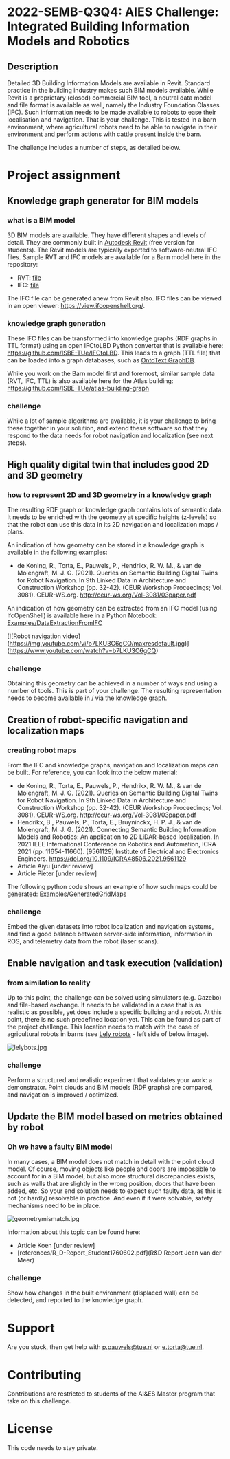 # 2022-SEMB-Q3Q4: AIES Challenge: Integrated Building Information Models and Robotics



## Description

Detailed 3D Building Information Models are available in Revit. Standard practice in the building industry makes such BIM models available. While Revit is a proprietary (closed) commercial BIM tool, a neutral data model and file format is available as well, namely the Industry Foundation Classes (IFC). Such information needs to be made available to robots to ease their localisation and navigation. That is your challenge. This is tested in a barn environment, where agricultural robots need to be able to navigate in their environment and perform actions with cattle present inside the barn.

The challenge includes a number of steps, as detailed below.

# Project assignment
## Knowledge graph generator for BIM models
### what is a BIM model
3D BIM models are available. They have different shapes and levels of detail. They are commonly built in [Autodesk Revit](https://www.autodesk.eu/products/revit/architecture) (free version for students). The Revit models are typically exported to software-neutral IFC files. Sample RVT and IFC models are available for a Barn model here in the repository:

- RVT: [file](BIM%20models/Barn)
- IFC: [file](BIM%20models/Barn)

The IFC file can be generated anew from Revit also. IFC files can be viewed in an open viewer: https://view.ifcopenshell.org/.

### knowledge graph generation
These IFC files can be transformed into knowledge graphs (RDF graphs in TTL format) using an open IFCtoLBD Python converter that is available here:
https://github.com/ISBE-TUe/IFCtoLBD. This leads to a graph (TTL file) that can be loaded into a graph databases, such as [OntoText GraphDB](https://graphdb.ontotext.com/).

While you work on the Barn model first and foremost, similar sample data (RVT, IFC, TTL) is also available here for the Atlas building:
https://github.com/ISBE-TUe/atlas-building-graph

### challenge
While a lot of sample algorithms are available, it is your challenge to bring these together in your solution, and extend these software so that they respond to the data needs for robot navigation and localization (see next steps).

## High quality digital twin that includes good 2D and 3D geometry
### how to represent 2D and 3D geometry in a knowledge graph
The resulting RDF graph or knowledge graph contains lots of semantic data. It needs to be enriched with the geometry at specific heights (z-levels) so that the robot can use this data in its 2D navigation and localization maps / plans.

An indication of how geometry can be stored in a knowledge graph is available in the following examples:
- de Koning, R., Torta, E., Pauwels, P., Hendrikx, R. W. M., & van de Molengraft, M. J. G. (2021). Queries on Semantic Building Digital Twins for Robot Navigation. In 9th Linked Data in Architecture and Construction Workshop (pp. 32-42). (CEUR Workshop Proceedings; Vol. 3081). CEUR-WS.org. http://ceur-ws.org/Vol-3081/03paper.pdf

An indication of how geometry can be extracted from an IFC model (using IfcOpenShell) is available here in a Python Notebook: [Examples/DataExtractionFromIFC](Examples/DataExtractionFromIFC)

[![Robot navigation video]
(https://img.youtube.com/vi/b7LKU3C6gCQ/maxresdefault.jpg)]
(https://www.youtube.com/watch?v=b7LKU3C6gCQ)

### challenge
Obtaining this geometry can be achieved in a number of ways and using a number of tools. This is part of your challenge. The resulting representation needs to become available in / via the knowledge graph.

## Creation of robot-specific navigation and localization maps
### creating robot maps
From the IFC and knowledge graphs, navigation and localization maps can be built. For reference, you can look into the below material:

- de Koning, R., Torta, E., Pauwels, P., Hendrikx, R. W. M., & van de Molengraft, M. J. G. (2021). Queries on Semantic Building Digital Twins for Robot Navigation. In 9th Linked Data in Architecture and Construction Workshop (pp. 32-42). (CEUR Workshop Proceedings; Vol. 3081). CEUR-WS.org. http://ceur-ws.org/Vol-3081/03paper.pdf
- Hendrikx, B., Pauwels, P., Torta, E., Bruyninckx, H. P. J., & van de Molengraft, M. J. G. (2021). Connecting Semantic Building Information Models and Robotics: An application to 2D LiDAR-based localization. In 2021 IEEE International Conference on Robotics and Automation, ICRA 2021 (pp. 11654-11660). [9561129] Institute of Electrical and Electronics Engineers. https://doi.org/10.1109/ICRA48506.2021.9561129
- Article Aiyu [under review]
- Article Pieter [under review]

The following python code shows an example of how such maps could be generated: [Examples/GeneratedGridMaps](Examples/GeneratedGridMaps)

### challenge
Embed the given datasets into robot localization and navigation systems, and find a good balance between server-side information, information in ROS, and telemetry data from the robot (laser scans).

## Enable navigation and task execution (validation)
### from similation to reality
Up to this point, the challenge can be solved using simulators (e.g. Gazebo) and file-based exchange. It needs to be validated in a case that is as realistic as possible, yet does include a specific building and a robot. At this point, there is no such predefined location yet. This can be found as part of the project challenge. This location needs to match with the case of agricultural robots in barns (see [Lely robots](https://www.lely.com/) - left side of below image).

![lelybots.jpg](lelybots.jpg)

### challenge
Perform a structured and realistic experiment that validates your work: a demonstrator. Point clouds and BIM models (RDF graphs) are compared, and navigation is improved / optimized.

## Update the BIM model based on metrics obtained by robot
### Oh we have a faulty BIM model
In many cases, a BIM model does not match in detail with the point cloud model. Of course, moving objects like people and doors are impossible to account for in a BIM model, but also more structural discrepancies exists, such as walls that are slightly in the wrong position, doors that have been added, etc. So your end solution needs to expect such faulty data, as this is not (or hardly) resolvable in practice. And even if it were solvable, safety mechanisms need to be in place.

![geometrymismatch.jpg](geometrymismatch.jpg)

Information about this topic can be found here:
- Article Koen [under review]
- [references/R_D-Report_Student1760602.pdf](R&D Report Jean van der Meer)

### challenge
Show how changes in the built environment (displaced wall) can be detected, and reported to the knowledge graph.

# Support
Are you stuck, then get help with p.pauwels@tue.nl or e.torta@tue.nl.

# Contributing
Contributions are restricted to students of the AI&ES Master program that take on this challenge.

# License
This code needs to stay private.
